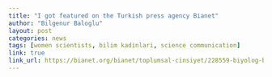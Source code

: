 ```yaml
---
title: "I got featured on the Turkish press agency Bianet"
author: "Bilgenur Baloglu"
layout: post
categories: news
tags: [women scientists, bilim kadinlari, science communication]
link: true
link_url: https://bianet.org/bianet/toplumsal-cinsiyet/228559-biyolog-baloglu-sesinizin-gur-cikmasindan-korkmayin
---
```

